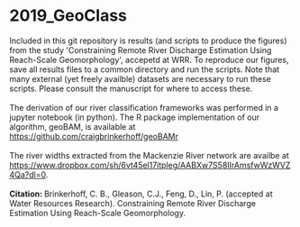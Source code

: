 # 2019_GeoClass
Included in this git repository is results (and scripts to produce the figures) from the study 'Constraining Remote River Discharge Estimation Using Reach-Scale Geomorphology', accepetd at WRR. To reproduce our figures, save all results files to a common directory and run the scripts. Note that many external (yet freely availble) datasets are necessary to run these scripts. Please consult the manuscript for where to access these.
<br><br>
The derivation of our river classification frameworks was performed in a jupyter notebook (in python). The R package implementation of our algorithm, geoBAM, is available at https://github.com/craigbrinkerhoff/geoBAMr
<br><br>
The river widths extracted from the Mackenzie River network are availbe at https://www.dropbox.com/sh/6vt45el17itpleg/AABXw7S58IIrAmsfwWzWVZ4Qa?dl=0.
<br><br>
<b>Citation: </b> Brinkerhoff, C. B., Gleason, C.J., Feng, D., Lin, P. (accepted at Water Resources Research).  Constraining Remote River Discharge Estimation Using Reach-Scale Geomorphology.
